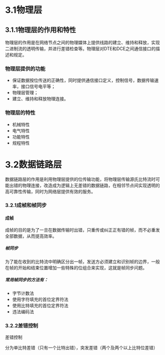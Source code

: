 # 3.1物理层

## 3.1.1物理层的作用和特性

物理层的作用是在网络节点之间的物理媒体上提供线路的建立、维持和释放，实现二进制流的透明传输，并进行差错检查等。物理层对DTE和DCE之间通信接口的描述和规定。

### 物理层提供的功能

* 保证数据按位传送的正确性，同时提供通信接口定义，控制信号，数据传输速率，接口信号电平等；
* 物理层管理；
* 建立、维持和释放物理连接。

### 物理层的特性

* 机械特性
* 电气特性
* 功能特性
* 规程特性

# 3.2数据链路层

数据链路层的作用是利用物理层提供的位传输功能，将物理层传输源氏比特流时可能出错的物理连接，改造成为逻辑上无差错的数据链路，在相邻节点间实现透明的高可靠性传输，同时为网络层提供有效的服务。

### 3.2.1成帧和帧同步

#### 成帧

成帧的目的是为了一旦在数据传输时出错，只重传或纠正正有错的帧，而不必重发全部数据，从而提高效率。

##### 帧同步

为了能在收到的比特流中明确区分出一帧，发送方必须建立和识别帧的边界，一般在帧的开始和结束位置增加一些特殊的位组合来实现，这就是帧同步问题。

##### 常用帧同步的方法有：

* 字节计数法
* 使用字符填充的首位定界符法
* 使用比特填充的首位定界符法
* 违法编码法

### 3.2.2差错控制

差错控制

分为单比特差错（只有一个比特出错），突发差错（两个及两个以上比特位差错）



